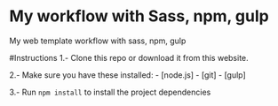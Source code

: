 # My workflow with Sass, npm, gulp
My web template workflow with sass, npm, gulp

#Instructions
1.- Clone this repo or download it from this website.

2.- Make sure you have these installed:
    - [node.js]
    - [git]
    - [gulp]

3.- Run `npm install` to install the project dependencies
